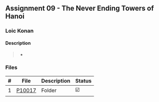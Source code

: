 ## Assignment 09 - The Never Ending Towers of Hanoi

### Loic Konan

#### Description

> - 

### Files

|   #   | File               | Description | Status                  |
| :---: | ------------------ | ----------- | ----------------------- |
|   1   | [P10017](./P10017) | Folder      | :ballot_box_with_check: |
